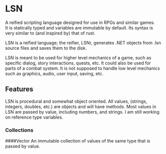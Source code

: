 # LSN
A reified scripting language designed for use in RPGs and similar games.	
It is statically typed and variables are immutable by default. Its syntax is very similar to (and inspired by) that of rust.

LSN is a reified language; the reifier, LSNr, generates .NET objects from .lsn source files and saves them to the disk. 

LSN is meant to be used for higher level mechanics of a game, such as specific dialog, story interactions, quests, etc. It could also be used for parts of a combat system. It is not supposed to handle low level mechanics such as graphics, audio, user input, saving, etc. 


## Features
LSN is procedural and somewhat object oriented. All values, (strings, integers, doubles, etc.) are objects and will have methods.
Most values in LSN are passed by value, including numbers, and strings. I am still working on reference type variables.

### Collections
####Vector
An immutable collection of values of the same type that is passed by value.